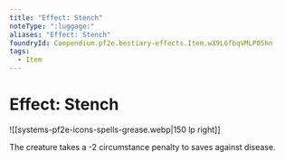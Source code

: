 ```yaml
---
title: "Effect: Stench"
noteType: ":luggage:"
aliases: "Effect: Stench"
foundryId: Compendium.pf2e.bestiary-effects.Item.wX9L6fbqVMLP05hn
tags:
  - Item
---
```


# Effect: Stench
![[systems-pf2e-icons-spells-grease.webp|150 lp right]]

The creature takes a -2 circumstance penalty to saves against disease.
